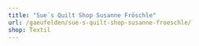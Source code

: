 ```yaml
---
title: "Sue´s Quilt Shop Susanne Fröschle"
url: /gaeufelden/sue-s-quilt-shop-susanne-froeschle/
shop: Textil
---
```

